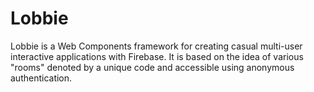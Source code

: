 # Lobbie

Lobbie is a Web Components framework for creating casual multi-user interactive
applications with Firebase. It is based on the idea of various "rooms" denoted
by a unique code and accessible using anonymous authentication.